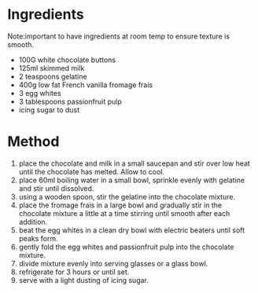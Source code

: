 # Ingredients

Note:important to have ingredients at room temp to ensure texture is smooth.

-   100G white chocolate buttons
-   125ml skimmed milk
-   2 teaspoons gelatine
-   400g low fat French vanilla fromage frais
-   3 egg whites
-   3 tablespoons passionfruit pulp
-   icing sugar to dust

# Method

1.  place the chocolate and milk in a small saucepan and stir over low heat until the chocolate has melted. Allow to cool.
2.  place 60ml boiling water in a small bowl, sprinkle evenly with gelatine and stir until dissolved.
3.  using a wooden spoon, stir the gelatine into the chocolate mixture.
4.  place the fromage frais in a large bowl and gradually stir in the chocolate mixture a little at a time stirring until smooth after each addition.
5.  beat the egg whites in a clean dry bowl with electric beaters until soft peaks form.
6.  gently fold the egg whites and passionfruit pulp into the chocolate mixture.
7.  divide mixture evenly into serving glasses or a glass bowl.
8.  refrigerate for 3 hours or until set.
9.  serve with a light dusting of icing sugar.

